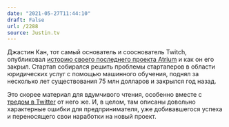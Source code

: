 ```yaml
---
date: "2021-05-27T11:44:10"
draft: False
url: /2288
source: Justin.tv
---
```


Джастин Кан, тот самый основатель  и сооснователь Twitch, опубликовал [историю своего последнего проекта Atrium](https://thequestpod.substack.com/p/the-story-of-atrium) и как он его закрыл. Стартап собирался решить проблемы стартаперов в области юридических услуг с помощью машинного обучения, поднял за несколько лет существования 75 млн долларов и закрылся год назад.

Это скорее материал для вдумчивого чтения, особенно вместе с [тредом в Twitter](https://twitter.com/justinkan/status/1397730747398557696?s=21) от него же. И, в целом, там описаны довольно характерные ошибки для предпринимателя, уже добивавшегося успеха и переносящего свои наработки на новый проект.
